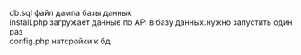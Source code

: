 db.sql файл дампа базы данных<br>
install.php загружает данные по API в базу данных.нужно запустить один раз<br>
config.php натсройки к бд
